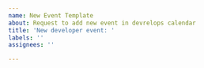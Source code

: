 ```yaml
---
name: New Event Template
about: Request to add new event in devrelops calendar
title: 'New developer event: '
labels: ''
assignees: ''

---
```



